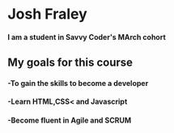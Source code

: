 # Josh Fraley
#### I am a student in Savvy Coder's MArch cohort

## My goals for this course
#### -To gain the skills to become a developer
#### -Learn HTML,CSS< and Javascript
#### -Become fluent in Agile and SCRUM
